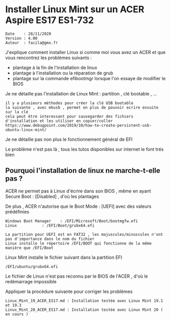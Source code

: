 # Installer Linux Mint sur un ACER Aspire ES17 ES1-732

	Date    : 28/11/2020
	Version : 4.00
	Auteur  : facila@gmx.fr

J'explique comment installer Linux si comme moi vous avez un ACER et que vous rencontrez les problèmes suivants :

- plantage à la fin de l'installation de linux
- plantage à l'installation ou la réparation de grub
- plantage sur la commande efibootmgr lorsque l'on essaye de modifier le BIOS

Je ne détaille pas l'installation de Linux Mint : partition , clé bootable , ... 

	il y a plusieurs méthodes pour créer la clé USB bootable
	la suivante , avec mkusb , permet en plus de pouvoir ecrire ensuite sur la clé
	cela peut être interessant pour sauvegarder des fichiers d'installation et les utiliser en copier/coller
	https://www.debugpoint.com/2019/10/how-to-create-persistent-usb-ubuntu-linux-mint/

Je ne détaille pas non plus le fonctionnement général de EFI

Le problème n'est pas là , tous les tutos disponibles sur internet le font trés bien
	
## Pourquoi l'installation de linux ne marche-t-elle pas ?

ACER ne permet pas à Linux d'écrire dans son BIOS , même en ayant Secure Boot : [Disabled] , d'où les plantages

De plus , ACER n'autorise que le Boot Mode : [UEFI] avec des valeurs prédéfinies

	Windows Boot Manager 	: /EFI/Microsoft/Boot/bootmgfw.efi
	Linux			: /EFI/Boot/grubx64.efi
	
	La partition pour UEFI est en FAT32 , les majuscules/minuscules n'ont pas d'importance dans le nom du fichier
	Linux installe le répertoire /EFI/BOOT qui fonctionne de la même manière que /EFI/Boot

Linux Mint installe le fichier suivant dans la partition EFI

	/EFI/ubuntu/grubx64.efi

Le fichier de Linux n'est pas reconnu par le BIOS de l'ACER , d'où le redémarrage impossible

Appliquer la procèdure suivante pour corriger les problèmes

	Linux_Mint_19_ACER_ES17.md : Installation testée avec Linux Mint 19.1 et 19.3
	Linux_Mint_20_ACER_ES17.md : Installation testée avec Linux Mint 20 ( en cours )
